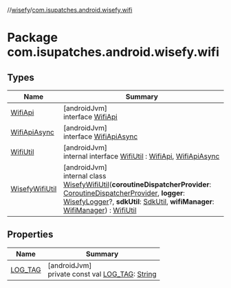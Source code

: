 //[wisefy](../../index.md)/[com.isupatches.android.wisefy.wifi](index.md)

# Package com.isupatches.android.wisefy.wifi

## Types

| Name | Summary |
|---|---|
| [WifiApi](-wifi-api/index.md) | [androidJvm]<br>interface [WifiApi](-wifi-api/index.md) |
| [WifiApiAsync](-wifi-api-async/index.md) | [androidJvm]<br>interface [WifiApiAsync](-wifi-api-async/index.md) |
| [WifiUtil](-wifi-util/index.md) | [androidJvm]<br>internal interface [WifiUtil](-wifi-util/index.md) : [WifiApi](-wifi-api/index.md), [WifiApiAsync](-wifi-api-async/index.md) |
| [WisefyWifiUtil](-wisefy-wifi-util/index.md) | [androidJvm]<br>internal class [WisefyWifiUtil](-wisefy-wifi-util/index.md)(**coroutineDispatcherProvider**: [CoroutineDispatcherProvider](../com.isupatches.android.wisefy.util.coroutines/-coroutine-dispatcher-provider/index.md), **logger**: [WisefyLogger](../com.isupatches.android.wisefy.shared.logging/-wisefy-logger/index.md)?, **sdkUtil**: [SdkUtil](../com.isupatches.android.wisefy.util/-sdk-util/index.md), **wifiManager**: [WifiManager](https://developer.android.com/reference/kotlin/android/net/wifi/WifiManager.html)) : [WifiUtil](-wifi-util/index.md) |

## Properties

| Name | Summary |
|---|---|
| [LOG_TAG](-l-o-g_-t-a-g.md) | [androidJvm]<br>private const val [LOG_TAG](-l-o-g_-t-a-g.md): [String](https://kotlinlang.org/api/latest/jvm/stdlib/kotlin/-string/index.html) |
